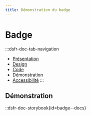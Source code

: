 ```yaml
---
title: Démonstration du badge
---
```

# Badge

:::dsfr-doc-tab-navigation
- [Présentation](../index.md)
- [Design](../design/index.md)
- [Code](../code/index.md)
- Démonstration
- [Accessibilité](../accessibility/index.md)
:::


## Démonstration

::dsfr-doc-storybook{id=badge--docs}

